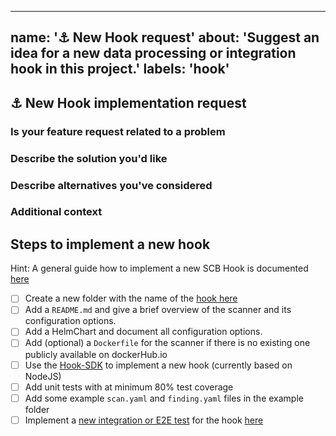 <!--
SPDX-FileCopyrightText: 2020 iteratec GmbH

SPDX-License-Identifier: Apache-2.0
-->

---
name: '⚓️ New Hook request'
about: 'Suggest an idea for a new data processing or integration hook in this project.'
labels: 'hook'
---

## ⚓️ New Hook implementation request
<!--
Thank you for contributing to our project 🙌

Before opening a new issue, please make sure that we do not have any duplicates already open. You can ensure this by searching the issue list for this repository. If there is a duplicate, please close your issue and add a comment to the existing issue instead. Also, please, have a look at our FAQs and existing questions before opening a new question.
-->

### Is your feature request related to a problem
<!-- Please describe a clear and concise description of what the problem is. 
     Use commmon user story patterns like https://en.wikipedia.org/wiki/User_story:
      - As a <role> I can <capability>, so that <receive benefit>
      - In order to <receive benefit> as a <role>, I can <goal/desire>
      - As <who> <when> <where>, I <want> because <why>
     For example... As a secureCodeBox user i'm always frustrated when [...] -->

### Describe the solution you'd like
<!-- A clear and concise description of what you want to happen. -->

### Describe alternatives you've considered
<!-- A clear and concise description of any alternative solutions or features you've considered. -->

### Additional context
<!-- Add any other context or screenshots about the feature request here. -->

## Steps to implement a new hook
Hint: A general guide how to implement a new SCB Hook is documented [here](https://docs.securecodebox.io/docs/contributing/integrating-a-hook)

- [ ] Create a new folder with the name of the [hook here](https://github.com/secureCodeBox/secureCodeBox/tree/master/hooks)
- [ ] Add a `README.md` and give a brief overview of the scanner and its configuration options.
- [ ] Add a HelmChart and document all configuration options.
- [ ] Add (optional) a `Dockerfile` for the scanner if there is no existing one publicly available on dockerHub.io
- [ ] Use the [Hook-SDK](https://github.com/secureCodeBox/secureCodeBox/tree/master/hook-sdk) to implement a new hook (currently based on NodeJS)
- [ ] Add unit tests with at minimum 80% test coverage
- [ ] Add some example `scan.yaml` and `finding.yaml` files in the example folder
- [ ] Implement a [new integration or E2E test](https://docs.securecodebox.io/docs/contributing/integrating-a-hook/integration-tests) for the hook [here](https://github.com/secureCodeBox/secureCodeBox/tree/master/tests/integration)
